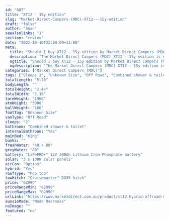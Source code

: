 ```yaml
---
id: "687"
title: "XT12 - 15y edition"
slug: "Market-Direct-Campers-(MDC)-XT12---15y-edition"
draft: "false"
author: "Sean"
seealsolinks: "1"
section: "review"
date: "2022-10-10T22:00:09+11:00"
meta:
  title: "Should I buy XT12 - 15y edition by Market Direct Campers (MDC)?"
  description: "The Market Direct Campers (MDC) XT12 - 15y edition is classed as Off Road, and sleeps 2 people. It is Made Overseas and comes in at Unknown Size. It generally has Combined shower & toilet."
  ogtitle: "Should I buy XT12 - 15y edition by Market Direct Campers (MDC)?"
  ogdescription: "The Market Direct Campers (MDC) XT12 - 15y edition is classed as Off Road, and sleeps 2 people. It is Made Overseas and comes in at Unknown Size. It generally has Combined shower & toilet."
categories: ["Market Direct Campers (MDC)"]
tags: ["Sleeps 2", "Unknown Size", "Off Road", "Combined shower & toilet", "Pop top", "60 - 70k", "Made Overseas"]
totalLength: "5.76"
bodyLength: ""
totalHeight: "2.44"
totalWidth: "2.18"
tareWeight: "1960"
atmWeight: "3000"
ballWeight: "160"
footTag: "Unknown Size"
vanType: "Off Road"
sleeps: "2"
bathroom: "Combined shower & toilet"
internalBathroom: "Yes"
mainBed: "King"
bunks: ""
freshWater: "40 + 80"
greyWater: "80"
battery: "LiFePRO+™ 12V 200Ah Lithium Iron Phosphate battery"
solar: "3 x 100W solar panels"
airCon: "Option"
hybrid: "Yes"
roofType: "Pop top"
towHitch: "Cruisemaster™ DO35 hitch"
price: "62990"
priceRangeMin: "62990"
priceRangeMax: "62990"
urlLink: "https://www.marketdirect.com.au/product/xt12-hybrid-offroad-caravan/"
aussieMade: "Made Overseas"
noImage: ""
featured: "no"
---
```

